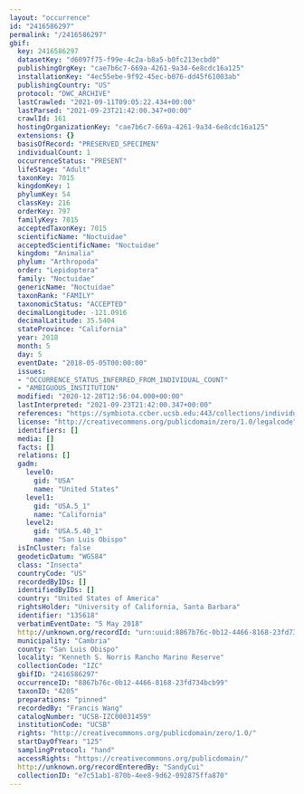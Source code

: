 ```yaml
---
layout: "occurrence"
id: "2416586297"
permalink: "/2416586297"
gbif:
  key: 2416586297
  datasetKey: "d6097f75-f99e-4c2a-b8a5-b0fc213ecbd0"
  publishingOrgKey: "cae7b6c7-669a-4261-9a34-6e8cdc16a125"
  installationKey: "4ec55ebe-9f92-45ec-b076-dd45f61003ab"
  publishingCountry: "US"
  protocol: "DWC_ARCHIVE"
  lastCrawled: "2021-09-11T09:05:22.434+00:00"
  lastParsed: "2021-09-23T21:42:00.347+00:00"
  crawlId: 161
  hostingOrganizationKey: "cae7b6c7-669a-4261-9a34-6e8cdc16a125"
  extensions: {}
  basisOfRecord: "PRESERVED_SPECIMEN"
  individualCount: 1
  occurrenceStatus: "PRESENT"
  lifeStage: "Adult"
  taxonKey: 7015
  kingdomKey: 1
  phylumKey: 54
  classKey: 216
  orderKey: 797
  familyKey: 7015
  acceptedTaxonKey: 7015
  scientificName: "Noctuidae"
  acceptedScientificName: "Noctuidae"
  kingdom: "Animalia"
  phylum: "Arthropoda"
  order: "Lepidoptera"
  family: "Noctuidae"
  genericName: "Noctuidae"
  taxonRank: "FAMILY"
  taxonomicStatus: "ACCEPTED"
  decimalLongitude: -121.0916
  decimalLatitude: 35.5404
  stateProvince: "California"
  year: 2018
  month: 5
  day: 5
  eventDate: "2018-05-05T00:00:00"
  issues:
  - "OCCURRENCE_STATUS_INFERRED_FROM_INDIVIDUAL_COUNT"
  - "AMBIGUOUS_INSTITUTION"
  modified: "2020-12-28T12:56:04.000+00:00"
  lastInterpreted: "2021-09-23T21:42:00.347+00:00"
  references: "https://symbiota.ccber.ucsb.edu:443/collections/individual/index.php?occid=135618"
  license: "http://creativecommons.org/publicdomain/zero/1.0/legalcode"
  identifiers: []
  media: []
  facts: []
  relations: []
  gadm:
    level0:
      gid: "USA"
      name: "United States"
    level1:
      gid: "USA.5_1"
      name: "California"
    level2:
      gid: "USA.5.40_1"
      name: "San Luis Obispo"
  isInCluster: false
  geodeticDatum: "WGS84"
  class: "Insecta"
  countryCode: "US"
  recordedByIDs: []
  identifiedByIDs: []
  country: "United States of America"
  rightsHolder: "University of California, Santa Barbara"
  identifier: "135618"
  verbatimEventDate: "5 May 2018"
  http://unknown.org/recordId: "urn:uuid:8867b76c-0b12-4466-8168-23fd734bcb99"
  municipality: "Cambria"
  county: "San Luis Obispo"
  locality: "Kenneth S. Norris Rancho Marino Reserve"
  collectionCode: "IZC"
  gbifID: "2416586297"
  occurrenceID: "8867b76c-0b12-4466-8168-23fd734bcb99"
  taxonID: "4205"
  preparations: "pinned"
  recordedBy: "Francis Wang"
  catalogNumber: "UCSB-IZC00031459"
  institutionCode: "UCSB"
  rights: "http://creativecommons.org/publicdomain/zero/1.0/"
  startDayOfYear: "125"
  samplingProtocol: "hand"
  accessRights: "https://creativecommons.org/publicdomain/"
  http://unknown.org/recordEnteredBy: "SandyCui"
  collectionID: "e7c51ab1-870b-4ee8-9d62-092875ffa870"
---
```

